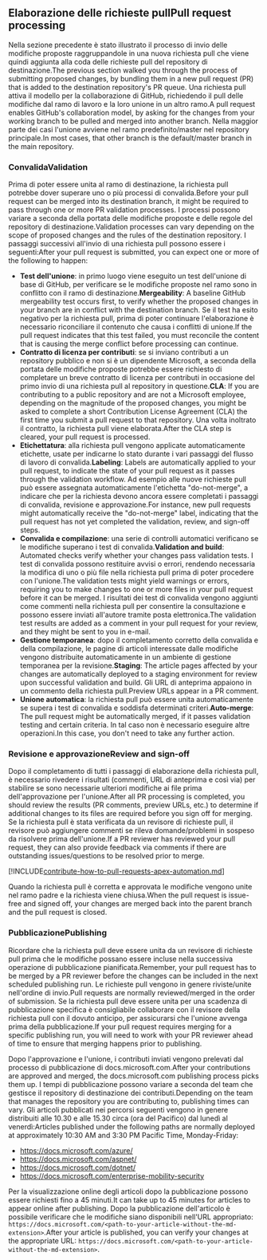 ## <a name="pull-request-processing"></a><span data-ttu-id="eb23d-101">Elaborazione delle richieste pull</span><span class="sxs-lookup"><span data-stu-id="eb23d-101">Pull request processing</span></span>

<span data-ttu-id="eb23d-102">Nella sezione precedente è stato illustrato il processo di invio delle modifiche proposte raggruppandole in una nuova richiesta pull che viene quindi aggiunta alla coda delle richieste pull del repository di destinazione.</span><span class="sxs-lookup"><span data-stu-id="eb23d-102">The previous section walked you through the process of submitting proposed changes, by bundling them in a new pull request (PR) that is added to the destination repository's PR queue.</span></span> <span data-ttu-id="eb23d-103">Una richiesta pull attiva il modello per la collaborazione di GitHub, richiedendo il pull delle modifiche dal ramo di lavoro e la loro unione in un altro ramo.</span><span class="sxs-lookup"><span data-stu-id="eb23d-103">A pull request enables GitHub's collaboration model, by asking for the changes from your working branch to be pulled and merged into another branch.</span></span> <span data-ttu-id="eb23d-104">Nella maggior parte dei casi l'unione avviene nel ramo predefinito/master nel repository principale.</span><span class="sxs-lookup"><span data-stu-id="eb23d-104">In most cases, that other branch is the default/master branch in the main repository.</span></span>

### <a name="validation"></a><span data-ttu-id="eb23d-105">Convalida</span><span class="sxs-lookup"><span data-stu-id="eb23d-105">Validation</span></span>

<span data-ttu-id="eb23d-106">Prima di poter essere unita al ramo di destinazione, la richiesta pull potrebbe dover superare uno o più processi di convalida.</span><span class="sxs-lookup"><span data-stu-id="eb23d-106">Before your pull request can be merged into its destination branch, it might be required to pass through one or more PR validation processes.</span></span> <span data-ttu-id="eb23d-107">I processi possono variare a seconda della portata delle modifiche proposte e delle regole del repository di destinazione.</span><span class="sxs-lookup"><span data-stu-id="eb23d-107">Validation processes can vary depending on the scope of proposed changes and the rules of the destination repository.</span></span> <span data-ttu-id="eb23d-108">I passaggi successivi all'invio di una richiesta pull possono essere i seguenti:</span><span class="sxs-lookup"><span data-stu-id="eb23d-108">After your pull request is submitted, you can expect one or more of the following to happen:</span></span>

- <span data-ttu-id="eb23d-109">**Test dell'unione**: in primo luogo viene eseguito un test dell'unione di base di GitHub, per verificare se le modifiche proposte nel ramo sono in conflitto con il ramo di destinazione.</span><span class="sxs-lookup"><span data-stu-id="eb23d-109">**Mergeability**: A baseline GitHub mergeability test occurs first, to verify whether the proposed changes in your branch are in conflict with the destination branch.</span></span> <span data-ttu-id="eb23d-110">Se il test ha esito negativo per la richiesta pull, prima di poter continuare l'elaborazione è necessario riconciliare il contenuto che causa i conflitti di unione.</span><span class="sxs-lookup"><span data-stu-id="eb23d-110">If the pull request indicates that this test failed, you must reconcile the content that is causing the merge conflict before processing can continue.</span></span>
- <span data-ttu-id="eb23d-111">**Contratto di licenza per contributi**: se si inviano contributi a un repository pubblico e non si è un dipendente Microsoft, a seconda della portata delle modifiche proposte potrebbe essere richiesto di completare un breve contratto di licenza per contributi in occasione del primo invio di una richiesta pull al repository in questione.</span><span class="sxs-lookup"><span data-stu-id="eb23d-111">**CLA**: If you are contributing to a public repository and are not a Microsoft employee, depending on the magnitude of the proposed changes, you might be asked to complete a short Contribution License Agreement (CLA) the first time you submit a pull request to that repository.</span></span> <span data-ttu-id="eb23d-112">Una volta inoltrato il contratto, la richiesta pull viene elaborata.</span><span class="sxs-lookup"><span data-stu-id="eb23d-112">After the CLA step is cleared, your pull request is processed.</span></span>
- <span data-ttu-id="eb23d-113">**Etichettatura**: alla richiesta pull vengono applicate automaticamente etichette, usate per indicarne lo stato durante i vari passaggi del flusso di lavoro di convalida.</span><span class="sxs-lookup"><span data-stu-id="eb23d-113">**Labeling**: Labels are automatically applied to your pull request, to indicate the state of your pull request as it passes through the validation workflow.</span></span> <span data-ttu-id="eb23d-114">Ad esempio alle nuove richieste pull può essere assegnata automaticamente l'etichetta "do-not-merge", a indicare che per la richiesta devono ancora essere completati i passaggi di convalida, revisione e approvazione.</span><span class="sxs-lookup"><span data-stu-id="eb23d-114">For instance, new pull requests might automatically receive the "do-not-merge" label, indicating that the pull request has not yet completed the validation, review, and sign-off steps.</span></span>
- <span data-ttu-id="eb23d-115">**Convalida e compilazione**: una serie di controlli automatici verificano se le modifiche superano i test di convalida.</span><span class="sxs-lookup"><span data-stu-id="eb23d-115">**Validation and build**: Automated checks verify whether your changes pass validation tests.</span></span> <span data-ttu-id="eb23d-116">I test di convalida possono restituire avvisi o errori, rendendo necessaria la modifica di uno o più file nella richiesta pull prima di poter procedere con l'unione.</span><span class="sxs-lookup"><span data-stu-id="eb23d-116">The validation tests might yield warnings or errors, requiring you to make changes to one or more files in your pull request before it can be merged.</span></span> <span data-ttu-id="eb23d-117">I risultati dei test di convalida vengono aggiunti come commenti nella richiesta pull per consentire la consultazione e possono essere inviati all'autore tramite posta elettronica.</span><span class="sxs-lookup"><span data-stu-id="eb23d-117">The validation test results are added as a comment in your pull request for your review, and they might be sent to you in e-mail.</span></span>
- <span data-ttu-id="eb23d-118">**Gestione temporanea**: dopo il completamento corretto della convalida e della compilazione, le pagine di articoli interessate dalle modifiche vengono distribuite automaticamente in un ambiente di gestione temporanea per la revisione.</span><span class="sxs-lookup"><span data-stu-id="eb23d-118">**Staging**: The article pages affected by your changes are automatically deployed to a staging environment for review upon successful validation and build.</span></span> <span data-ttu-id="eb23d-119">Gli URL di anteprima appaiono in un commento della richiesta pull.</span><span class="sxs-lookup"><span data-stu-id="eb23d-119">Preview URLs appear in a PR comment.</span></span>
- <span data-ttu-id="eb23d-120">**Unione automatica**: la richiesta pull può essere unita automaticamente se supera i test di convalida e soddisfa determinati criteri.</span><span class="sxs-lookup"><span data-stu-id="eb23d-120">**Auto-merge**: The pull request might be automatically merged, if it passes validation testing and certain criteria.</span></span> <span data-ttu-id="eb23d-121">In tal caso non è necessario eseguire altre operazioni.</span><span class="sxs-lookup"><span data-stu-id="eb23d-121">In this case, you don't need to take any further action.</span></span>

### <a name="review-and-sign-off"></a><span data-ttu-id="eb23d-122">Revisione e approvazione</span><span class="sxs-lookup"><span data-stu-id="eb23d-122">Review and sign-off</span></span>

<span data-ttu-id="eb23d-123">Dopo il completamento di tutti i passaggi di elaborazione della richiesta pull, è necessario rivedere i risultati (commenti, URL di anteprima e così via) per stabilire se sono necessarie ulteriori modifiche ai file prima dell'approvazione per l'unione.</span><span class="sxs-lookup"><span data-stu-id="eb23d-123">After all PR processing is completed, you should review the results (PR comments, preview URLs, etc.) to determine if additional changes to its files are required before you sign off for merging.</span></span> <span data-ttu-id="eb23d-124">Se la richiesta pull è stata verificata da un revisore di richieste pull, il revisore può aggiungere commenti se rileva domande/problemi in sospeso da risolvere prima dell'unione.</span><span class="sxs-lookup"><span data-stu-id="eb23d-124">If a PR reviewer has reviewed your pull request, they can also provide feedback via comments if there are outstanding issues/questions to be resolved prior to merge.</span></span>

[!INCLUDE[contribute-how-to-pull-requests-apex-automation.md](contribute-how-to-pull-requests-apex-automation.md)]

<span data-ttu-id="eb23d-125">Quando la richiesta pull è corretta e approvata le modifiche vengono unite nel ramo padre e la richiesta viene chiusa.</span><span class="sxs-lookup"><span data-stu-id="eb23d-125">When the pull request is issue-free and signed off, your changes are merged back into the parent branch and the pull request is closed.</span></span>

### <a name="publishing"></a><span data-ttu-id="eb23d-126">Pubblicazione</span><span class="sxs-lookup"><span data-stu-id="eb23d-126">Publishing</span></span>

<span data-ttu-id="eb23d-127">Ricordare che la richiesta pull deve essere unita da un revisore di richieste pull prima che le modifiche possano essere incluse nella successiva operazione di pubblicazione pianificata.</span><span class="sxs-lookup"><span data-stu-id="eb23d-127">Remember, your pull request has to be merged by a PR reviewer before the changes can be included in the next scheduled publishing run.</span></span> <span data-ttu-id="eb23d-128">Le richieste pull vengono in genere riviste/unite nell'ordine di invio.</span><span class="sxs-lookup"><span data-stu-id="eb23d-128">Pull requests are normally reviewed/merged in the order of submission.</span></span> <span data-ttu-id="eb23d-129">Se la richiesta pull deve essere unita per una scadenza di pubblicazione specifica è consigliabile collaborare con il revisore della richiesta pull con il dovuto anticipo, per assicurarsi che l'unione avvenga prima della pubblicazione.</span><span class="sxs-lookup"><span data-stu-id="eb23d-129">If your pull request requires merging for a specific publishing run, you will need to work with your PR reviewer ahead of time to ensure that merging happens prior to publishing.</span></span>

<span data-ttu-id="eb23d-130">Dopo l'approvazione e l'unione, i contributi inviati vengono prelevati dal processo di pubblicazione di docs.microsoft.com.</span><span class="sxs-lookup"><span data-stu-id="eb23d-130">After your contributions are approved and merged, the docs.microsoft.com publishing process picks them up.</span></span> <span data-ttu-id="eb23d-131">I tempi di pubblicazione possono variare a seconda del team che gestisce il repository di destinazione dei contributi.</span><span class="sxs-lookup"><span data-stu-id="eb23d-131">Depending on the team that manages the repository you are contributing to, publishing times can vary.</span></span> <span data-ttu-id="eb23d-132">Gli articoli pubblicati nei percorsi seguenti vengono in genere distribuiti alle 10.30 e alle 15.30 circa (ora del Pacifico) dal lunedì al venerdì:</span><span class="sxs-lookup"><span data-stu-id="eb23d-132">Articles published under the following paths are normally deployed at approximately 10:30 AM and 3:30 PM Pacific Time, Monday-Friday:</span></span>

- https://docs.microsoft.com/azure/
- https://docs.microsoft.com/aspnet/
- https://docs.microsoft.com/dotnet/
- https://docs.microsoft.com/enterprise-mobility-security

<span data-ttu-id="eb23d-133">Per la visualizzazione online degli articoli dopo la pubblicazione possono essere richiesti fino a 45 minuti.</span><span class="sxs-lookup"><span data-stu-id="eb23d-133">It can take up to 45 minutes for articles to appear online after publishing.</span></span> <span data-ttu-id="eb23d-134">Dopo la pubblicazione dell'articolo è possibile verificare che le modifiche siano disponibili nell'URL appropriato: `https://docs.microsoft.com/<path-to-your-article-without-the-md-extension>`.</span><span class="sxs-lookup"><span data-stu-id="eb23d-134">After your article is published, you can verify your changes at the appropriate URL: `https://docs.microsoft.com/<path-to-your-article-without-the-md-extension>`.</span></span>
